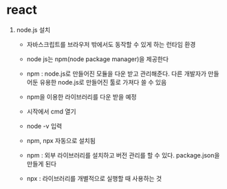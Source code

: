 # react

1. node.js 설치
   * 자바스크립트를 브라우저 밖에서도 동작할 수 있게 하는 런타임 환경
   * node js는 npm(node package manager)을 제공한다
   * npm : node.js로 만들어진 모듈을 다운 받고 관리해준다. 다른 개발자가 만들어둔 유용한 node.js로 만들어진 툴로 가져다 쓸 수 있음
   * npm을 이용한 라이브러리를 다운 받을 예정
  
   * 시작에서 cmd 열기
   * node -v 입력
   * npm, npx 자동으로 설치됨
   * npm : 외부 라이브러리를 설치하고 버전 관리를 할 수 있다. package.json을 만들게 된다
   * npx : 라이브러리를 개별적으로 실행할 때 사용하는 것


